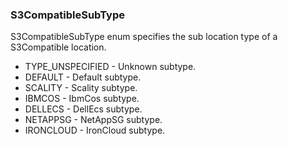 ### S3CompatibleSubType
S3CompatibleSubType enum specifies the sub location type
 of a S3Compatible location.

- TYPE_UNSPECIFIED - Unknown subtype.
- DEFAULT - Default subtype.
- SCALITY - Scality subtype.
- IBMCOS - IbmCos subtype.
- DELLECS - DellEcs subtype.
- NETAPPSG - NetAppSG subtype.
- IRONCLOUD - IronCloud subtype.
